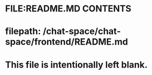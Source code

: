 # FILE:README.MD CONTENTS
# filepath: /chat-space/chat-space/frontend/README.md
# This file is intentionally left blank.